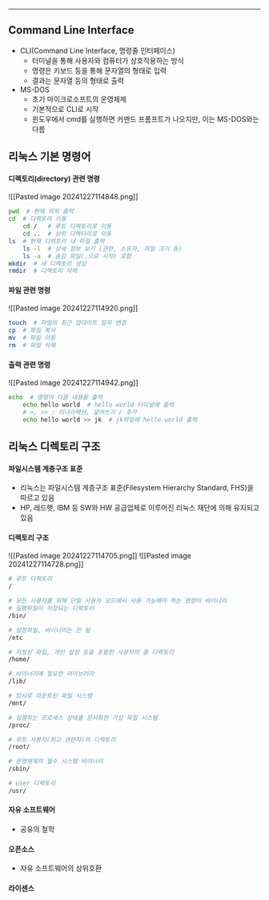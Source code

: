 
---
## Command Line Interface
- CLI(Command Line Interface, 명령줄 인터페이스) 
	- 터미널을 통해 사용자와 컴퓨터가 상호작용하는 방식 
	- 명령은 키보드 등을 통해 문자열의 형태로 입력 
	- 결과는 문자열 등의 형태로 출력
- MS-DOS 
	- 초기 마이크로소프트의 운영체제 
	- 기본적으로 CLI로 시작 
	- 윈도우에서 cmd를 실행하면 커맨드 프롬프트가 나오지만, 이는 MS-DOS와는 다름
## 리눅스 기본 명령어
#### 디렉토리(directory) 관련 명령
![[Pasted image 20241227114848.png]]
```bash
pwd  # 현재 위치 출력
cd  # 디렉토리 이동
	cd /   # 루트 디렉토리로 이동
	cd ..  # 상위 디렉터리로 이동
ls  # 현재 디렉토리 내 파일 출력
	ls -l  # 상세 정보 보기 (권한, 소유자, 파일 크기 등) 
	ls -a  # 숨김 파일(.으로 시작) 포함
mkdir  # 새 디렉토리 생성
rmdir  # 디렉토리 삭제
```

#### 파일 관련 명령
![[Pasted image 20241227114920.png]]
```bash
touch  # 파일의 최근 업데이트 일자 변경
cp  # 파일 복사
mv  # 파일 이동
rm  # 파일 삭제
```

#### 출력 관련 명령
![[Pasted image 20241227114942.png]]
```bash
echo  # 명령어 다음 내용을 출력
	echo hello world  # hello world 터미널에 출력
	# >, >> : 리다이렉션, 덮어쓰기 / 추가
	echo hello world >> jk  # jk파일에 hello world 출력
```
## 리눅스 디렉토리 구조
#### 파일시스템 계층구조 표준
- 리눅스는 파일시스템 계층구조 표준(Filesystem Hierarchy Standard, FHS)을 따르고 있음 
- HP, 레드햇, IBM 등 SW와 HW 공급업체로 이루어진 리눅스 재단에 의해 유지되고 있음
#### 디렉토리 구조
![[Pasted image 20241227114705.png]]
![[Pasted image 20241227114728.png]]
```bash
# 루트 디렉토리
/

# 모든 사용자를 위해 단일 사용자 모드에서 사용 가능해야 하는 명령어 바이너리
# 실행파일이 저장되는 디렉토리
/bin/

# 설정파일, 바이너리는 안 됨
/etc

# 저장된 파일, 개인 설정 등을 포함한 사용자의 홈 디렉토리
/home/

# 바이너리에 필요한 라이브러리
/lib/

# 임시로 마운트된 파일 시스템
/mnt/

# 실행하는 프로세스 상태를 문서화한 가상 파일 시스템
/proc/

# 루트 사용자(최고 권한자)의 디렉토리
/root/

# 운영체제의 필수 시스템 바이너리
/sbin/

# user 디렉토리
/usr/
```
#### 자유 소프트웨어
- 공유의 철학
#### 오픈소스
- 자유 소프트웨어의 상위호환
#### 라이센스